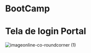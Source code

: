 # BootCamp

# Tela de login Portal
![imageonline-co-roundcorner (1)](https://user-images.githubusercontent.com/91857999/138991175-40673056-b232-45d5-bcec-0537b8c504a4.png)
